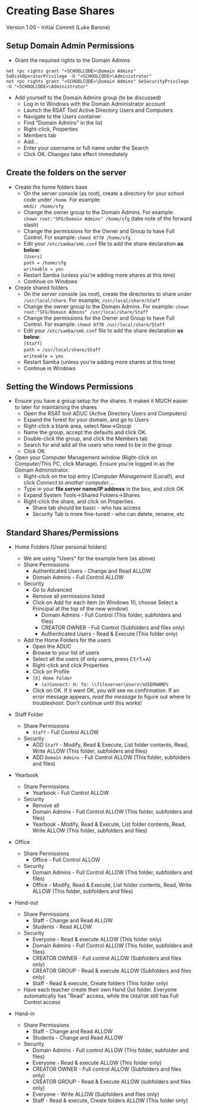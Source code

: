 Creating Base Shares
===
Version 1.00 - Initial Commit (Luke Barone)

Setup Domain Admin Permissions
-
- Grant the required rights to the Domain Admins

`net rpc rights grant "<SCHOOLCODE>\Domain Admins" SeDiskOperatorPrivilege -U "<SCHOOLCODE>\Administrator"` <br />
`net rpc rights grant "<SCHOOLCODE>\Domain Admins" SeSecurityPrivilege -U "<SCHOOLCODE>\Administrator"`

- Add yourself to the Domain Admins group (to be discussed)
	- Log in to Windows with the Domain Administrator account
	- Launch the RSAT Tool Active Directory Users and Computers
	- Navigate to the Users container
	- Find "Domain Admins" in the list
	- Right-click, Properties
	- Members tab
	- Add...
	- Enter your username or full name under the Search
	- Click OK. Changes take effect immediately

Create the folders on the server
-

- Create the home folders base
	- On the server console (as root), create a directory for your school code under `/home`. For example:  
    `mkdir /home/sfg`
    - Change the owner group to the Domain Admins. For example:  
    `chown root:"SFG/Domain Admins" /home/sfg` (take note of the forward slash)
    - Change the permissions for the Owner and Group to have Full Control. For example:
    `chmod 0770 /home/sfg`
    - Edit your `/etc/samba/smb.conf` file to add the share declaration **as below**:  
    `[Users]`  
    `path = /home/sfg`  
    `writeable = yes`
    - Restart Samba (unless you're adding more shares at this time)
    - Continue on Windows
- Create shared folders
	- On the server console (as root), create the directories to share under `/usr/local/share`. For example, `/usr/local/share/Staff`
	- Change the owner group to the Domain Admins. For example: `chown root:"SFG/Domain Admins" /usr/local/share/Staff`
	- Change the permissions for the Owner and Group to have Full Control. For example: `chmod 0770 /usr/local/share/Staff`
	- Edit your `/etc/samba/smb.conf` file to add the share declaration **as below**:  
	`[Staff]`  
    `path = /usr/local/share/Staff`  
    `writeable = yes`
    - Restart Samba (unless you're adding more shares at this time)
    - Continue in Windows

Setting the Windows Permissions
-
- Ensure you have a group setup for the shares. It makes it MUCH easier to later for maintaining the shares
	- Open the RSAT tool ADUC (Active Directory Users and Computers)
	- Expand the forest for your domain, and go to Users
	- Right-click a blank area, select New->Group
	- Name the group, accept the defaults and click OK.
	- Double-click the group, and click the Members tab
	- Search for and add all the users who need to be in the group
	- Click OK
- Open your Computer Management window (Right-click on Computer/This PC, click Manage). Ensure you're logged in as the Domain Administrator.
	- Right-click on the top entry (*Computer Management (Local)*), and click *Connect to another computer...*.
	- Type in your **file server name/IP address** in the box, and click OK
	- Expand System Tools->Shared Folders->Shares
	- Right-click the share, and click on Properties.
		- Share tab should be basic - who has access
		- Security Tab is more fine-tuned - who can delete, rename, etc

Standard Shares/Permissions
-
- Home Folders (User personal folders)
	- We are using "Users" for the example here (as above)
	- Share Permissions
		- Authenticated Users - Change and Read ALLOW
		- Domain Admins - Full Control ALLOW
	- Security
		- Go to Advanced
		- Remove all permissions listed
		- Click on Add for each item (in Windows 10, choose Select a Principal at the top of the new window)
			- Domain Admins - Full Control (This folder, subfolders and files)
			- CREATOR OWNER - Full Control (Subfolders and files only)
			- Authenticated Users - Read & Execute (This folder only)
	- Add the Home Folders for the users
		- Open the ADUC
		- Browse to your list of users
		- Select all the users (if only users, press <kbd>Ctrl</kbd>+<kbd>A</kbd>)
		- Right-click and click Properties
		- Click on Profile
		- `[X] Home Folder`
			- `(o)Connect: H: To: \\fileserver\Users\%USERNAME%`
		- Click on OK. If it went OK, you will see no confirmation. If an error message appears, *read the message* to figure out where to troubleshoot. Don't continue until this works!
- Staff Folder
	- Share Permissions
		- `Staff` - Full Control ALLOW
	- Security
		- ADD `Staff` - Modify, Read & Execute, List folder contents, Read, Write ALLOW (This folder, subfolders and files)
		- ADD `Domain Admins` - Full Control ALLOW (This folder, subfolders and files)

- Yearbook
	- Share Permissions
		- Yearbook - Full Control ALLOW
	- Security
		- Remove all
		- Domain Admins - Full Control ALLOW (This folder, subfolders and files)
		- Yearbook - Modify, Read & Execute, List folder contents, Read, Write ALLOW (This folder, subfolders and files)
- Office
	- Share Permissions
		- Office - Full Control ALLOW
	- Security
		- Domain Admins - Full Control ALLOW (This folder, subfolders and files)
		- Office - Modify, Read & Execute, List folder contents, Read, Write ALLOW (This folder, subfolders and files)
- Hand-out
	- Share Permissions
		- Staff - Change and Read ALLOW
		- Students - Read ALLOW
	- Security
		- Everyone - Read & execute ALLOW (This folder only)
		- Domain Admins - Full Control ALLOW (This folder, subfolders and files)
		- CREATOR OWNER - Full control ALLOW (Subfolders and files only)
		- CREATOR GROUP - Read & execute ALLOW (Subfolders and files only)
		- Staff - Read & execute, Create folders (This folder only)
	- Have each teacher create their own Hand Out folder. Everyone automatically has "Read" access, while the `CREATOR` still has Full Control access
- Hand-in
	- Share Permissions
		- Staff - Change and Read ALLOW
		- Students - Change and Read ALLOW
	- Security
		- Domain Admins - Full control ALLOW (This folder, subfolder and files)
		- Everyone - Read & execute ALLOW (This folder only)
		- CREATOR OWNER - Full control ALLOW (Subfolders and files only)
		- CREATOR GROUP - Read & Execute ALLOW (subfolders and files only)
		- Everyone - Write ALLOW (Subfolders and files only)
		- Staff - Read & execute, Create folders ALLOW (This folder only)
